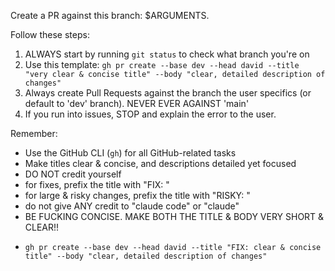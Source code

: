 Create a PR against this branch: $ARGUMENTS.

Follow these steps:

1. ALWAYS start by running `git status` to check what branch you're on
2. Use this template: `gh pr create --base dev --head david --title "very clear & concise title" --body "clear, detailed description of changes"`
3. Always create Pull Requests against the branch the user specifics (or default to 'dev' branch). NEVER EVER AGAINST 'main'
4. If you run into issues, STOP and explain the error to the user.

Remember:
- Use the GitHub CLI (`gh`) for all GitHub-related tasks
- Make titles clear & concise, and descriptions detailed yet focused
- DO NOT credit yourself
- for fixes, prefix the title with "FIX: "
- for large & risky changes, prefix the title with "RISKY: "
- do not give ANY credit to "claude code" or "claude"
- BE FUCKING CONCISE. MAKE BOTH THE TITLE & BODY VERY SHORT & CLEAR!!


<example>

- `gh pr create --base dev --head david --title "FIX: clear & concise title" --body "clear, detailed description of changes"`
</example>
